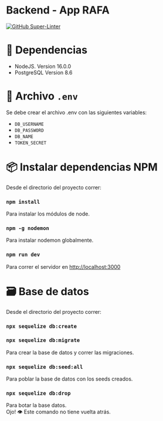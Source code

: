 
Backend - App RAFA
===
[![GitHub Super-Linter](https://github.com/RAFA-APP/rafa-app-backend/workflows/Lint%20Code%20Base/badge.svg)](https://github.com/marketplace/actions/super-linter)


# :construction: Dependencias

* NodeJS. Version 16.0.0
* PostgreSQL Version 8.6

# :closed_lock_with_key:  Archivo `.env` 

Se debe crear el archivo .env con las siguientes variables:

* `DB_USERNAME`
* `DB_PASSWORD`
* `DB_NAME`
* `TOKEN_SECRET`

# :package: Instalar dependencias NPM 

Desde el directorio del proyecto correr:

### ```npm install```

Para instalar los módulos de node.

### ```npm -g nodemon```

Para instalar nodemon globalmente.

### ```npm run dev```

Para correr el servidor en [http://localhost:3000](http://localhost:3000)

# :card_file_box: Base de datos

Desde el directorio del proyecto correr:

### ```npx sequelize db:create```

### ```npx sequelize db:migrate```

Para crear la base de datos y correr las migraciones.

### ```npx sequelize db:seed:all```

Para poblar la base de datos con los seeds creados.

### ```npx sequelize db:drop```

Para botar la base datos. \
Ojo! :eye: Este comando no tiene vuelta atrás.
